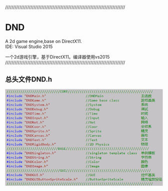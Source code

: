 ////////////////////////////////////////////////////////////////////////////
# DND
A 2d game engine,base on DirectX11.  
IDE: Visual Studio 2015  

一个2d游戏引擎，基于DirectX11。编译器使用vs2015
////////////////////////////////////////////////////////////////////////////
## 总头文件DND.h

![image](https://github.com/Lveyou/DND/blob/master/测试截图/17-08-24-01.png)
